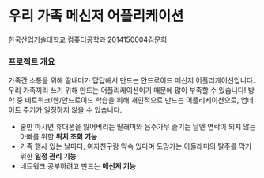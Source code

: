 # 우리 가족 메신저 어플리케이션

한국산업기술대학교 컴퓨터공학과
2014150004김문희

### 프로젝트 개요

가족간 소통을 위해 딸내미가 답답해서 만드는 안드로이드 메신저 어플리케이션입니다. 
우리 가족끼리 쓰기 위해 만드는 어플리케이션이기 때문에 많이 부족할 수 있습니다! 
방학 중 네트워크/웹/안드로이드 학습을 위해 개인적으로 만드는 어플리케이션으로, 업데이트 주기가 일정하지 않을 수 있습니다.

* 술만 마시면 휴대폰을 잃어버리는 딸래미와 음주가무 즐기는 날엔 연락이 되지 않는 아빠를 위한 <b>위치 조회 기능</b>
* 가족 행사 있는 날마다, 여자친구랑 약속 있다며 도망가는 아들래미의 탈주를 막기 위한 <b>일정 관리 기능</b>
* 네트워크 공부하려고 만드는 <b>메신저 기능</b>
